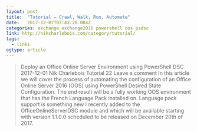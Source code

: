 ```yaml
---
layout: post 
title:  "Tutorial – Crawl, Walk, Run, Automate" 
date:   2017-12-07T07:43:28.084Z 
categories: exchange exchange2016 powershell oos psdsc
link: http://nikcharlebois.com/category/tutorial/ 
tags:
  - links
ogtype: article 
---
```


> Deploy an Office Online Server Environment using PowerShell DSC
 2017-12-01 Nik Charlebois	 Tutorial  22 Leave a comment
In this article we will cover the process of automating the configuration of an Office Online Server 2016 (OOS) using PowerShell Desired State Configuration. The end result will be a fully working OOS environment that has the French Language Pack installed on. Language pack support is something new I recently added to the OfficeOnlineServerDSC module and which will be available starting with version 1.1.0.0 scheduled to be released on December 20th of 2017.